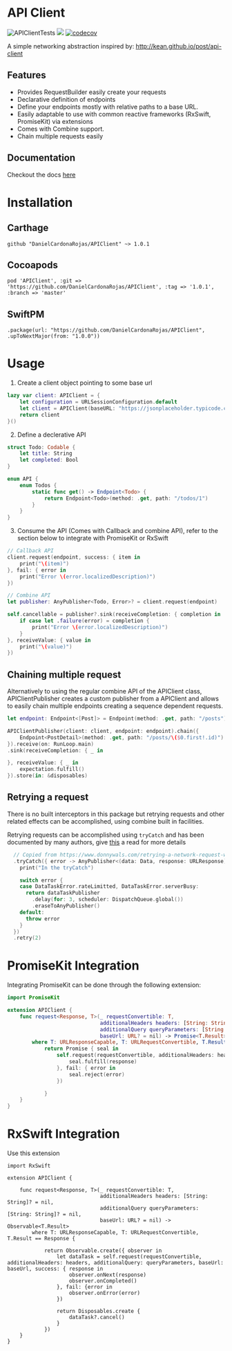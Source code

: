 # API Client

![APIClientTests](https://github.com/DanielCardonaRojas/APIClient/workflows/APIClientTests/badge.svg)
![](https://img.shields.io/github/v/tag/DanielCardonaRojas/APIClient)
[![codecov](https://codecov.io/gh/DanielCardonaRojas/APIClient/branch/master/graph/badge.svg?token=SJPX8AG809)](https://codecov.io/gh/DanielCardonaRojas/APIClient)

A simple networking abstraction inspired by: http://kean.github.io/post/api-client

## Features

- Provides RequestBuilder easily create your requests
- Declarative definition of endpoints
- Define your endpoints mostly with relative paths to a base URL.
- Easily adaptable to use with common reactive frameworks (RxSwift, PromiseKit) via extensions
- Comes with Combine support.
- Chain multiple requests easily

## Documentation

Checkout the docs [here](https://danielcardonarojas.github.io/APIClient)

# Installation

## Carthage

```shell
github "DanielCardonaRojas/APIClient" ~> 1.0.1
```

## Cocoapods

```shell
pod 'APIClient', :git => 'https://github.com/DanielCardonaRojas/APIClient', :tag => '1.0.1', :branch => 'master'
```

## SwiftPM

```shell
.package(url: "https://github.com/DanielCardonaRojas/APIClient", .upToNextMajor(from: "1.0.0"))
```

# Usage

1. Create a client object pointing to some base url

```swift
lazy var client: APIClient = {
	let configuration = URLSessionConfiguration.default
	let client = APIClient(baseURL: "https://jsonplaceholder.typicode.com", configuration: configuration)
	return client
}()
```

2. Define a declerative API

```swift
struct Todo: Codable {
    let title: String
    let completed: Bool
}

enum API {
    enum Todos {
        static func get() -> Endpoint<Todo> {
            return Endpoint<Todo>(method: .get, path: "/todos/1")
        }
    }
}
```

3. Consume the API (Comes with Callback and combine API), refer to the section below to integrate with PromiseKit or RxSwift

```swift
// Callback API
client.request(endpoint, success: { item in
	print("\(item)")
}, fail: { error in
	print("Error \(error.localizedDescription)")
})

// Combine API
let publisher: AnyPublisher<Todo, Error>? = client.request(endpoint)

self.cancellable = publisher?.sink(receiveCompletion: { completion in
	if case let .failure(error) = completion {
		print("Error \(error.localizedDescription)")
	}
}, receiveValue: { value in
	print("\(value)")
})
```

## Chaining multiple request

Alternatively to using the regular combine API of the APIClient class, APIClientPublisher
creates a custom publisher from a APIClient and allows to easily chain multiple endpoints creating
a sequence dependent requests.


```swift
let endpoint: Endpoint<[Post]> = Endpoint(method: .get, path: "/posts")

APIClientPublisher(client: client, endpoint: endpoint).chain({
    Endpoint<PostDetail>(method: .get, path: "/posts/\($0.first!.id)")
}).receive(on: RunLoop.main)
.sink(receiveCompletion: { _ in

}, receiveValue: { _ in
    expectation.fulfill()
}).store(in: &disposables)
```

## Retrying a request 

There is no built interceptors in this package but retrying requests and other related effects
can be accomplished, using combine built in facilities.

Retrying requests can be accomplished using `tryCatch` and has been documented by many authors,
give [this](https://www.donnywals.com/retrying-a-network-request-with-a-delay-in-combine/) a read for more details


```swift
  // Copied from https://www.donnywals.com/retrying-a-network-request-with-a-delay-in-combine/
  .tryCatch({ error -> AnyPublisher<(data: Data, response: URLResponse), Error> in
    print("In the tryCatch")

    switch error {
    case DataTaskError.rateLimitted, DataTaskError.serverBusy:
      return dataTaskPublisher
        .delay(for: 3, scheduler: DispatchQueue.global())
        .eraseToAnyPublisher()
    default:
      throw error
    }
  })
  .retry(2)
```

# PromiseKit Integration

Integrating PromiseKit can be done through the following extension:

```swift
import PromiseKit

extension APIClient {
    func request<Response, T>(_ requestConvertible: T,
                              additionalHeaders headers: [String: String]? = nil,
                              additionalQuery queryParameters: [String: String]? = nil,
                              baseUrl: URL? = nil) -> Promise<T.Result>
        where T: URLResponseCapable, T: URLRequestConvertible, T.Result == Response {
            return Promise { seal in
                self.request(requestConvertible, additionalHeaders: headers, additionalQuery: queryParameters, success: { response in
                    seal.fulfill(response)
                }, fail: { error in
                    seal.reject(error)
                })

            }
    }
}

```

# RxSwift Integration

Use this extension

```shell
import RxSwift

extension APIClient {

    func request<Response, T>(_ requestConvertible: T,
                              additionalHeaders headers: [String: String]? = nil,
                              additionalQuery queryParameters: [String: String]? = nil,
                              baseUrl: URL? = nil) -> Observable<T.Result>
        where T: URLResponseCapable, T: URLRequestConvertible, T.Result == Response {

            return Observable.create({ observer in
                let dataTask = self.request(requestConvertible, additionalHeaders: headers, additionalQuery: queryParameters, baseUrl: baseUrl, success: { response in
                    observer.onNext(response)
                    observer.onCompleted()
                }, fail: {error in
                    observer.onError(error)
                })

                return Disposables.create {
                    dataTask?.cancel()
                }
            })
    }
}
```
